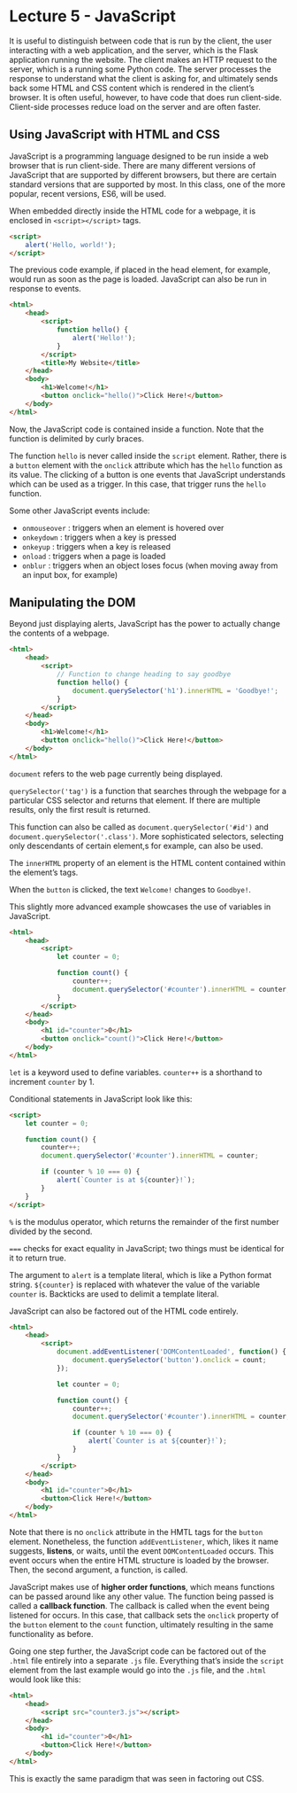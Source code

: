 # Lecture 5 - JavaScript
It is useful to distinguish between code that is run by the client, the user interacting with a web application, and the server, which is the Flask application running the website. The client makes an HTTP request to the server, which is a running some Python code. The server processes the response to understand what the client is asking for, and ultimately sends back some HTML and CSS content which is rendered in the client’s browser. It is often useful, however, to have code that does run client-side. Client-side processes reduce load on the server and are often faster.

## Using JavaScript with HTML and CSS
JavaScript is a programming language designed to be run inside a web browser that is run client-side. There are many different versions of JavaScript that are supported by different browsers, but there are certain standard versions that are supported by most. In this class, one of the more popular, recent versions, ES6, will be used.

When embedded directly inside the HTML code for a webpage, it is enclosed in `<script></script>` tags.

```html
<script>
    alert('Hello, world!');
</script>
```

The previous code example, if placed in the head element, for example, would run as soon as the page is loaded. JavaScript can also be run in response to events.

```html
<html>
    <head>
        <script>
            function hello() {
                alert('Hello!');
            }
        </script>
        <title>My Website</title>
    </head>
    <body>
        <h1>Welcome!</h1>
        <button onclick="hello()">Click Here!</button>
    </body>
</html>
```

Now, the JavaScript code is contained inside a function. Note that the function is delimited by curly braces.

The function `hello` is never called inside the `script` element. Rather, there is a `button` element with the `onclick` attribute which has the `hello` function as its value. The clicking of a button is one events that JavaScript understands which can be used as a trigger. In this case, that trigger runs the `hello` function.

Some other JavaScript events include:
- `onmouseover` : triggers when an element is hovered over
- `onkeydown` : triggers when a key is pressed
- `onkeyup` : triggers when a key is released
- `onload` : triggers when a page is loaded
- `onblur` : triggers when an object loses focus (when moving away from an input box, for example)

## Manipulating the DOM
Beyond just displaying alerts, JavaScript has the power to actually change the contents of a webpage.

```html
<html>
    <head>
        <script>
            // Function to change heading to say goodbye
            function hello() {
                document.querySelector('h1').innerHTML = 'Goodbye!';
            }
        </script>
    </head>
    <body>
        <h1>Welcome!</h1>
        <button onclick="hello()">Click Here!</button>
    </body>
</html>
```

`document` refers to the web page currently being displayed.

`querySelector('tag')` is a function that searches through the webpage for a particular CSS selector and returns that element. If there are multiple results, only the first result is returned.

This function can also be called as `document.querySelector('#id')` and `document.querySelector('.class')`. More sophisticated selectors, selecting only descendants of certain element,s for example, can also be used.

The `innerHTML` property of an element is the HTML content contained within the element’s tags.

When the `button` is clicked, the text `Welcome!` changes to `Goodbye!`.


This slightly more advanced example showcases the use of variables in JavaScript.

```html
<html>
    <head>
        <script>
            let counter = 0;

            function count() {
                counter++;
                document.querySelector('#counter').innerHTML = counter;
            }
        </script>
    </head>
    <body>
        <h1 id="counter">0</h1>
        <button onclick="count()">Click Here!</button>
    </body>
</html>
```

`let` is a keyword used to define variables.
`counter++` is a shorthand to increment `counter` by 1.

Conditional statements in JavaScript look like this:

```html
<script>
    let counter = 0;

    function count() {
        counter++;
        document.querySelector('#counter').innerHTML = counter;

        if (counter % 10 === 0) {
            alert(`Counter is at ${counter}!`);
        }
    }
</script>
```

`%` is the modulus operator, which returns the remainder of the first number divided by the second.

`===` checks for exact equality in JavaScript; two things must be identical for it to return true.

The argument to `alert` is a template literal, which is like a Python format string. `${counter}` is replaced with whatever the value of the variable `counter` is. Backticks are used to delimit a template literal.

JavaScript can also be factored out of the HTML code entirely.

```html
<html>
    <head>
        <script>
            document.addEventListener('DOMContentLoaded', function() {
                document.querySelector('button').onclick = count;
            });

            let counter = 0;

            function count() {
                counter++;
                document.querySelector('#counter').innerHTML = counter;

                if (counter % 10 === 0) {
                    alert(`Counter is at ${counter}!`);
                }
            }
        </script>
    </head>
    <body>
        <h1 id="counter">0</h1>
        <button>Click Here!</button>
    </body>
</html>
```

Note that there is no `onclick` attribute in the HMTL tags for the `button` element. Nonetheless, the function `addEventListener`, which, likes it name suggests, **listens**, or waits, until the event `DOMContentLoaded` occurs. This event occurs when the entire HTML structure is loaded by the browser. Then, the second argument, a function, is called.

JavaScript makes use of **higher order functions**, which means functions can be passed around like any other value. The function being passed is called a **callback function**. The callback is called when the event being listened for occurs. In this case, that callback sets the `onclick` property of the `button` element to the `count` function, ultimately resulting in the same functionality as before.

Going one step further, the JavaScript code can be factored out of the `.html` file entirely into a separate `.js` file. Everything that’s inside the `script` element from the last example would go into the `.js` file, and the `.html` would look like this:

```html
<html>
    <head>
        <script src="counter3.js"></script>
    </head>
    <body>
        <h1 id="counter">0</h1>
        <button>Click Here!</button>
    </body>
</html>
```

This is exactly the same paradigm that was seen in factoring out CSS.